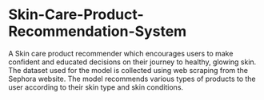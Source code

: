 # Skin-Care-Product-Recommendation-System
A Skin care product recommender which encourages users to make confident and educated decisions on their journey to healthy, glowing skin. The dataset used for the model is collected using web scraping from the Sephora website. The model recommends various types of products to the user according to their skin type and skin conditions.
